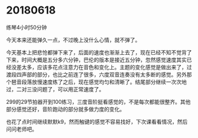 # 20180618

练琴4小时50分钟

今天本来还能弹久一点，不过晚上没什么心情，就不弹了。

今天基本上把悲怆都弹下来了，后面的速度也渐渐上去了，现在已经不知不觉背了下来，时间大概是五分多六分钟，巴伦的版本是接近五分钟，忽然感觉速度其实已经没差太多，应该多花点注意力在音色和变化上。主题的变化感觉是做出来了，过渡段四声部的部分，也比之前连了很多，六度双音连奏没有太多断的感觉。另外那个琶音段落放慢速度练了之后，现在感觉均匀和清晰了。结尾部分继续一次次地过，二对三没问题了，可以用正常速度了。

299的29节拍器开到100练习，三度音阶挺看感觉的，不是每次都能很整齐。其他部分感觉还好，音阶跑动的部分就多做力度的变化。

也花了点时间继续默默k9，然而触键的感觉不容易找好，下次课看看情况，然后问问老师吧。
